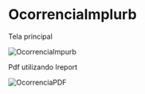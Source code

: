 # OcorrenciaImplurb


Tela principal

![OcorrenciaImpurb](https://user-images.githubusercontent.com/33138839/94510562-12d4b300-01e5-11eb-89b9-081b355c077a.png)

Pdf utilizando Ireport

![OcorrenciaPDF](https://user-images.githubusercontent.com/33138839/94510557-11a38600-01e5-11eb-8be0-fe286ba67391.png)


